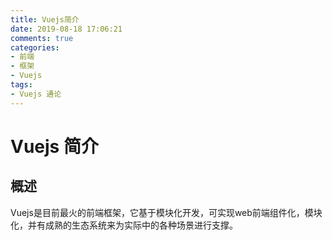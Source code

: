 ```yaml
---
title: Vuejs简介
date: 2019-08-18 17:06:21
comments: true
categories:
- 前端
- 框架
- Vuejs
tags:
- Vuejs 通论
---
```


# Vuejs 简介

## 概述

Vuejs是目前最火的前端框架，它基于模块化开发，可实现web前端组件化，模块化，并有成熟的生态系统来为实际中的各种场景进行支撑。

<!-- more -->

